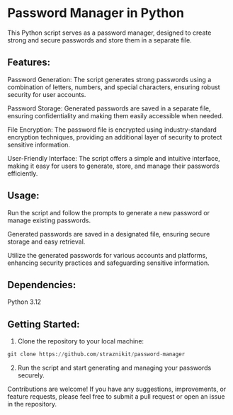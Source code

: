 # Password Manager in Python

This Python script serves as a password manager, designed to create strong and secure passwords and store them in a separate file.

## Features:

Password Generation: The script generates strong passwords using a combination of letters, numbers, and special characters, ensuring robust security for user accounts.

Password Storage: Generated passwords are saved in a separate file, ensuring confidentiality and making them easily accessible when needed.

File Encryption: The password file is encrypted using industry-standard encryption techniques, providing an additional layer of security to protect sensitive information.

User-Friendly Interface: The script offers a simple and intuitive interface, making it easy for users to generate, store, and manage their passwords efficiently.

## Usage:

Run the script and follow the prompts to generate a new password or manage existing passwords.

Generated passwords are saved in a designated file, ensuring secure storage and easy retrieval.

Utilize the generated passwords for various accounts and platforms, enhancing security practices and safeguarding sensitive information.

## Dependencies:

Python 3.12

## Getting Started:

1. Clone the repository to your local machine:

```python
git clone https://github.com/straznikit/password-manager
```
2. Run the script and start generating and managing your passwords securely.

Contributions are welcome! If you have any suggestions, improvements, or feature requests, please feel free to submit a pull request or open an issue in the repository.
